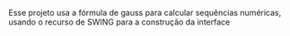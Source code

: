 Esse projeto usa a fórmula de gauss para calcular sequências numéricas, usando o recurso de SWING para a construção da interface
